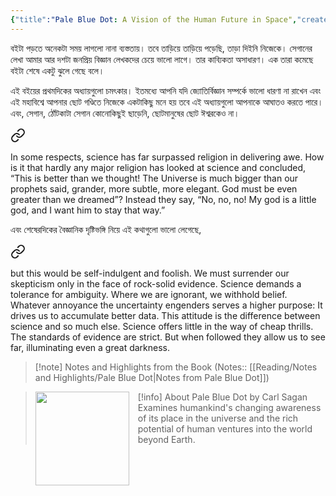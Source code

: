 ```yaml
---
{"title":"Pale Blue Dot: A Vision of the Human Future in Space","created":"2016-10-22T00:00:00+06:00","updated":"2023-01-28T14:16:19+06:00","read_count":1,"dg-publish":true,"tags":["science"],"authors":["Carl Sagan","Ann Druyan"],"isbn10":345376595,"status":"Read","rating":4,"reviewed":true,"cover":"https://images-na.ssl-images-amazon.com/images/S/compressed.photo.goodreads.com/books/1500191671i/61663.jpg","dg-metatags":{"og:image":"https://images-na.ssl-images-amazon.com/images/S/compressed.photo.goodreads.com/books/1500191671i/61663.jpg"},"log":[{"status":"Read","timestamp":"2017-04-04T00:00:00+06:00"},{"status":"To Read","timestamp":"2016-10-22T00:00:00+06:00"}],"permalink":"/reading/books/read/pale-blue-dot-by-carl-sagan/","metatags":{"og:image":"https://images-na.ssl-images-amazon.com/images/S/compressed.photo.goodreads.com/books/1500191671i/61663.jpg"},"dgPassFrontmatter":true,"noteIcon":"1"}
---
```


বইটা পড়তে অনেকটা সময় লাগলো নানা ব্যস্ততায়। তবে তাড়িয়ে তাড়িয়ে পড়েছি, তাড়া দিইনি নিজেকে। সেগানের লেখা আমার আর দশটা জনপ্রিয় বিজ্ঞান লেখকদের চেয়ে ভালো লাগে। তার কাব্যিকতা অসাধারণ। এক তারা কমেছে বইটা শেষে একটু ঝুলে গেছে বলে।  
  
এই বইয়ের প্রথমদিকের অধ্যায়গুলো চমৎকার। ইতমধ্যে আপনি যদি জ্যোতির্বিজ্ঞান সম্পর্কে ভালো ধারণা না রাখেন এবং এই মহাবিশ্বে আপনার ছোট গণ্ডিতে নিজেকে একটাকিছু মনে হয় তবে এই অধ্যায়গুলো আপনাকে আঘাতও করতে পারে। এবং, সেগান, ঠোঁটকাটা সেগান কোনোকিছুই ছাড়েনি, ছোটমানুষের ছোট ঈশ্বরকেও না।  


<div class="transclusion internal-embed is-loaded"><a class="markdown-embed-link" href="/reading/notes-and-highlights/pale-blue-dot/#4d8832" aria-label="Open link"><svg xmlns="http://www.w3.org/2000/svg" width="24" height="24" viewBox="0 0 24 24" fill="none" stroke="currentColor" stroke-width="2" stroke-linecap="round" stroke-linejoin="round" class="svg-icon lucide-link"><path d="M10 13a5 5 0 0 0 7.54.54l3-3a5 5 0 0 0-7.07-7.07l-1.72 1.71"></path><path d="M14 11a5 5 0 0 0-7.54-.54l-3 3a5 5 0 0 0 7.07 7.07l1.71-1.71"></path></svg></a><div class="markdown-embed">



In some respects, science has far surpassed religion in delivering awe. How is it that hardly any major religion has looked at science and concluded, “This is better than we thought! The Universe is much bigger than our prophets said, grander, more subtle, more elegant. God must be even greater than we dreamed”? Instead they say, “No, no, no! My god is a little god, and I want him to stay that way.” 

</div></div>

  
এবং শেষেরদিকের বৈজ্ঞানিক দৃষ্টিভঙ্গি নিয়ে এই কথাগুলো ভালো লেগেছে,


<div class="transclusion internal-embed is-loaded"><a class="markdown-embed-link" href="/reading/notes-and-highlights/pale-blue-dot/#16492a" aria-label="Open link"><svg xmlns="http://www.w3.org/2000/svg" width="24" height="24" viewBox="0 0 24 24" fill="none" stroke="currentColor" stroke-width="2" stroke-linecap="round" stroke-linejoin="round" class="svg-icon lucide-link"><path d="M10 13a5 5 0 0 0 7.54.54l3-3a5 5 0 0 0-7.07-7.07l-1.72 1.71"></path><path d="M14 11a5 5 0 0 0-7.54-.54l-3 3a5 5 0 0 0 7.07 7.07l1.71-1.71"></path></svg></a><div class="markdown-embed">



but this would be self-indulgent and foolish. We must surrender our skepticism only in the face of rock-solid evidence. Science demands a tolerance for ambiguity. Where we are ignorant, we withhold belief. Whatever annoyance the uncertainty engenders serves a higher purpose: It drives us to accumulate better data. This attitude is the difference between science and so much else. Science offers little in the way of cheap thrills. The standards of evidence are strict. But when followed they allow us to see far, illuminating even a great darkness. 

</div></div>


> [!note] Notes and Highlights from the Book
> (Notes:: [[Reading/Notes and Highlights/Pale Blue Dot\|Notes from Pale Blue Dot]])

> [!info] About Pale Blue Dot by Carl Sagan
> <img src="https://images-na.ssl-images-amazon.com/images/S/compressed.photo.goodreads.com/books/1500191671i/61663.jpg" style="float: left; width: 150px; height: auto; margin-right: 1em;"/> Examines humankind's changing awareness of its place in the universe and the rich potential of human ventures into the world beyond Earth.

